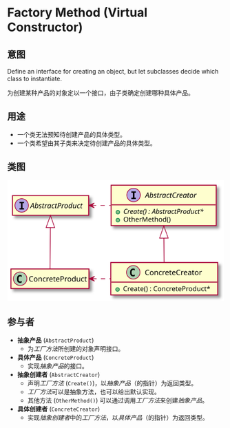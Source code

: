 # Factory Method (Virtual Constructor)

## 意图
Define an interface for creating an object, but let subclasses decide which class to instantiate.

为创建某种产品的对象定以一个接口，由子类确定创建哪种具体产品。

## 用途
- 一个类无法预知待创建产品的具体类型。
- 一个类希望由其子类来决定待创建产品的具体类型。

## 类图
[![](./class.svg)](./class.txt)

## 参与者
- **抽象产品** (`AbstractProduct`)
  - 为*工厂方法*所创建的对象声明接口。
- **具体产品** (`ConcreteProduct`)
  - 实现*抽象产品*的接口。
- **抽象创建者** (`AbstractCreator`)
  - 声明*工厂方法* (`Create()`)，以*抽象产品*（的指针）为返回类型。
  - *工厂方法*可以是抽象方法，也可以给出默认实现。
  - 其他方法 (`OtherMethod()`) 可以通过调用*工厂方法*来创建*抽象产品*。
- **具体创建者** (`ConcreteCreator`)
  - 实现*抽象创建者*中的*工厂方法*，以*具体产品*（的指针）为返回类型。

